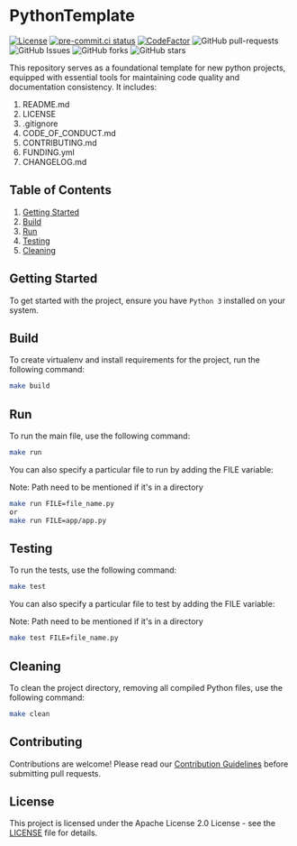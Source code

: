 # PythonTemplate

[![License](https://img.shields.io/badge/License-Apache_2.0-blue.svg)](https://img.shields.io/github/license/gvatsal60/PythonTemplate)
[![pre-commit.ci status](https://results.pre-commit.ci/badge/github/gvatsal60/PythonTemplate/master.svg)](https://results.pre-commit.ci/latest/github/gvatsal60/PythonTemplate/HEAD)
[![CodeFactor](https://www.codefactor.io/repository/github/gvatsal60/PythonTemplate/badge)](https://www.codefactor.io/repository/github/gvatsal60/PythonTemplate)
![GitHub pull-requests](https://img.shields.io/github/issues-pr/gvatsal60/PythonTemplate)
![GitHub Issues](https://img.shields.io/github/issues/gvatsal60/PythonTemplate)
![GitHub forks](https://img.shields.io/github/forks/gvatsal60/PythonTemplate)
![GitHub stars](https://img.shields.io/github/stars/gvatsal60/PythonTemplate)

This repository serves as a foundational template for new python projects,
equipped with essential tools for maintaining code quality and documentation consistency.
It includes:

1. README.md
2. LICENSE
3. .gitignore
4. CODE_OF_CONDUCT.md
5. CONTRIBUTING.md
6. FUNDING.yml
7. CHANGELOG.md

## Table of Contents

1. [Getting Started](#getting-started)
2. [Build](#build)
3. [Run](#run)
4. [Testing](#testing)
5. [Cleaning](#cleaning)

## Getting Started

To get started with the project, ensure you have `Python 3` installed on your system.

## Build

To create virtualenv and install requirements for the project, run the following command:

```sh
make build
```

## Run

To run the main file, use the following command:

```sh
make run
```

You can also specify a particular file to run by adding the FILE variable:

Note: Path need to be mentioned if it's in a directory

```sh
make run FILE=file_name.py
or
make run FILE=app/app.py
```

## Testing

To run the tests, use the following command:

```sh
make test
```

You can also specify a particular file to test by adding the FILE variable:

Note: Path need to be mentioned if it's in a directory

```sh
make test FILE=file_name.py
```

## Cleaning

To clean the project directory, removing all compiled Python files, use the following command:

```sh
make clean
```

## Contributing

Contributions are welcome! Please read our
[Contribution Guidelines](https://github.com/gvatsal60/PythonTemplate/blob/HEAD/CONTRIBUTING.md)
before submitting pull requests.

## License

This project is licensed under the Apache License 2.0 License -
see the [LICENSE](https://github.com/gvatsal60/PythonTemplate/blob/HEAD/LICENSE)
file for details.

